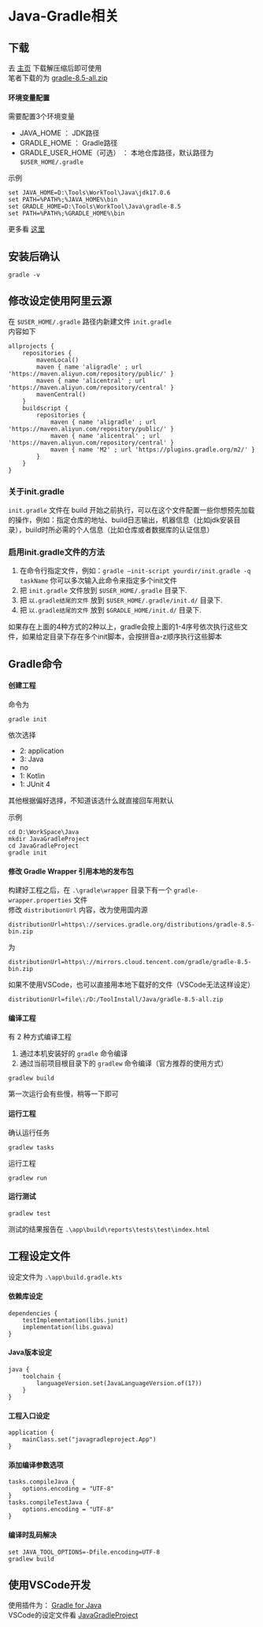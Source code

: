 # Java-Gradle相关

## 下载
去 [主页](https://gradle.org/releases/) 下载解压缩后即可使用  
笔者下载的为 [gradle-8.5-all.zip](https://github.com/gradle/gradle-distributions/releases/download/v8.5.0/gradle-8.5-all.zip)

#### 环境变量配置
需要配置3个环境变量
 - JAVA_HOME ： JDK路径
 - GRADLE_HOME ： Gradle路径
 - GRADLE_USER_HOME（可选） ： 本地仓库路径，默认路径为 ``$USER_HOME/.gradle``

示例
```
set JAVA_HOME=D:\Tools\WorkTool\Java\jdk17.0.6
set PATH=%PATH%;%JAVA_HOME%\bin
set GRADLE_HOME=D:\Tools\WorkTool\Java\gradle-8.5
set PATH=%PATH%;%GRADLE_HOME%\bin
```

更多看 [这里](https://docs.gradle.org/8.5/userguide/build_environment.html#sec:gradle_environment_variables)

## 安装后确认
```
gradle -v
```

## 修改设定使用阿里云源
在 ``$USER_HOME/.gradle`` 路径内新建文件 ``init.gradle``  
内容如下
```
allprojects {
    repositories {
        mavenLocal()
        maven { name 'aligradle' ; url 'https://maven.aliyun.com/repository/public/' }
        maven { name 'alicentral' ; url 'https://maven.aliyun.com/repository/central' }
        mavenCentral()
    }
    buildscript {
        repositories {
            maven { name 'aligradle' ; url 'https://maven.aliyun.com/repository/public/' }
            maven { name 'alicentral' ; url 'https://maven.aliyun.com/repository/central' }
            maven { name 'M2' ; url 'https://plugins.gradle.org/m2/' }
        }
    }
}
```

### 关于init.gradle

``init.gradle`` 文件在 build 开始之前执行，可以在这个文件配置一些你想预先加载的操作，例如：指定仓库的地址、build日志输出，机器信息（比如jdk安装目录），build时所必需的个人信息（比如仓库或者数据库的认证信息）

### 启用init.gradle文件的方法
 1. 在命令行指定文件，例如：``gradle –init-script yourdir/init.gradle -q taskName`` 你可以多次输入此命令来指定多个init文件
 2. 把 ``init.gradle`` 文件放到 ``$USER_HOME/.gradle`` 目录下.
 3. 把 ``以.gradle结尾的文件`` 放到 ``$USER_HOME/.gradle/init.d/`` 目录下.
 4. 把 ``以.gradle结尾的文件`` 放到 ``$GRADLE_HOME/init.d/`` 目录下.

如果存在上面的4种方式的2种以上，gradle会按上面的1-4序号依次执行这些文件，如果给定目录下存在多个init脚本，会按拼音a-z顺序执行这些脚本

## Gradle命令

#### 创建工程
命令为
```
gradle init
```
依次选择
 - 2: application
 - 3: Java
 - no
 - 1: Kotlin
 - 1: JUnit 4

其他根据偏好选择，不知道该选什么就直接回车用默认  

示例
```
cd D:\WorkSpace\Java
mkdir JavaGradleProject
cd JavaGradleProject
gradle init
```

#### 修改 Gradle Wrapper 引用本地的发布包
构建好工程之后，在 ``.\gradle\wrapper`` 目录下有一个 ``gradle-wrapper.properties`` 文件  
修改 ``distributionUrl`` 内容，改为使用国内源
```
distributionUrl=https\://services.gradle.org/distributions/gradle-8.5-bin.zip
```
为
```
distributionUrl=https\://mirrors.cloud.tencent.com/gradle/gradle-8.5-bin.zip
```

如果不使用VSCode，也可以直接用本地下载好的文件（VSCode无法这样设定）
```
distributionUrl=file\:/D:/ToolInstall/Java/gradle-8.5-all.zip
```

#### 编译工程
有 2 种方式编译工程  
 1. 通过本机安装好的 ``gradle`` 命令编译
 2. 通过当前项目根目录下的 ``gradlew`` 命令编译（官方推荐的使用方式）
```
gradlew build
```
第一次运行会有些慢，稍等一下即可


#### 运行工程
确认运行任务
```
gradlew tasks
```
运行工程
```
gradlew run
```

#### 运行测试
```
gradlew test
```
测试的结果报告在 ``.\app\build\reports\tests\test\index.html``

## 工程设定文件
设定文件为 ``.\app\build.gradle.kts``

#### 依赖库设定
```
dependencies {
    testImplementation(libs.junit)
    implementation(libs.guava)
}
```

#### Java版本设定
```
java {
    toolchain {
        languageVersion.set(JavaLanguageVersion.of(17))
    }
}
```

#### 工程入口设定
```
application {
    mainClass.set("javagradleproject.App")
}
```

#### 添加编译参数选项
```
tasks.compileJava {
    options.encoding = "UTF-8"
}
tasks.compileTestJava {
    options.encoding = "UTF-8"
}
```

#### 编译时乱码解决
```
set JAVA_TOOL_OPTIONS=-Dfile.encoding=UTF-8
gradlew build
```

## 使用VSCode开发
使用插件为： [Gradle for Java](https://marketplace.visualstudio.com/items?itemName=vscjava.vscode-gradle)  
VSCode的设定文件看 [JavaGradleProject](./JavaGradleProject/)  
